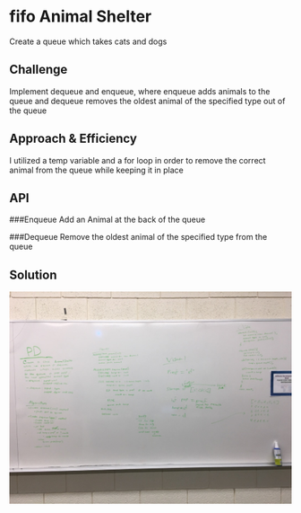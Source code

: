 # fifo Animal Shelter
Create a queue which takes cats and dogs

## Challenge
Implement dequeue and enqueue, where enqueue adds animals to the queue and dequeue removes the oldest animal of the specified type out of the queue

## Approach & Efficiency
I utilized a temp variable and a for loop in order to remove the correct animal from the queue while keeping it in place

## API
###Enqueue
Add an Animal at the back of the queue

###Dequeue
Remove the oldest animal of the specified type from the queue

## Solution
![Picture of whiteboarding](../../assets/fifo_animal_shelter.jpg)
